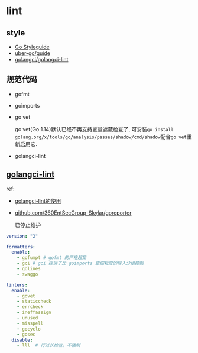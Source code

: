 # lint
## style
- [Go Styleguide](https://github.com/bahlo/go-styleguide/pull/8/commits/d706a55f5538a97b6ed65f490a5dac22efc6f71e)
- [uber-go/guide](https://github.com/xxjwxc/uber_go_guide_cn)
- [golangci/golangci-lint](https://github.com/golangci/golangci-lint)

## 规范代码
- gofmt
- goimports
- go vet

	go vet(Go 1.14)默认已经不再支持变量遮蔽检查了, 可安装`go install golang.org/x/tools/go/analysis/passes/shadow/cmd/shadow`配合`go vet`重新启用它.
- golangci-lint

## [golangci-lint](https://golangci-lint.run/)
ref:
- [golangci-lint的使用](https://blog.huweihuang.com/golang-notes/standard/golangci-lint/)
- [github.com/360EntSecGroup-Skylar/goreporter](https://github.com/qax-os/goreporter)

    已停止维护

```yml
version: "2"

formatters:
  enable:
    - gofumpt # gofmt 的严格超集
    - gci # gci 提供了比 goimports 更细粒度的导入分组控制
    - golines
    - swaggo

linters:
  enable: 
    - govet
    - staticcheck
    - errcheck
    - ineffassign
    - unused
    - misspell
    - gocyclo
    - gosec
  disable:
    - lll  # 行过长检查，不强制
```
